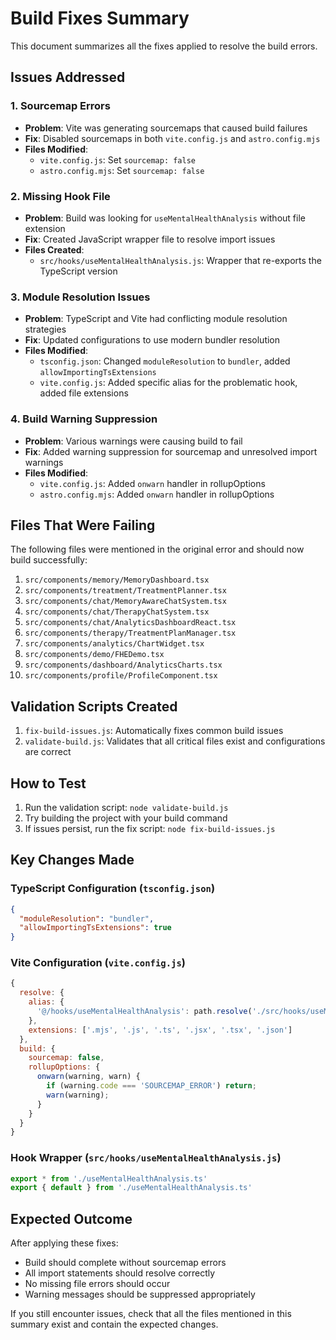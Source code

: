 # Build Fixes Summary

This document summarizes all the fixes applied to resolve the build errors.

## Issues Addressed

### 1. Sourcemap Errors
- **Problem**: Vite was generating sourcemaps that caused build failures
- **Fix**: Disabled sourcemaps in both `vite.config.js` and `astro.config.mjs`
- **Files Modified**: 
  - `vite.config.js`: Set `sourcemap: false`
  - `astro.config.mjs`: Set `sourcemap: false`

### 2. Missing Hook File
- **Problem**: Build was looking for `useMentalHealthAnalysis` without file extension
- **Fix**: Created JavaScript wrapper file to resolve import issues
- **Files Created**:
  - `src/hooks/useMentalHealthAnalysis.js`: Wrapper that re-exports the TypeScript version

### 3. Module Resolution Issues
- **Problem**: TypeScript and Vite had conflicting module resolution strategies
- **Fix**: Updated configurations to use modern bundler resolution
- **Files Modified**:
  - `tsconfig.json`: Changed `moduleResolution` to `bundler`, added `allowImportingTsExtensions`
  - `vite.config.js`: Added specific alias for the problematic hook, added file extensions

### 4. Build Warning Suppression
- **Problem**: Various warnings were causing build to fail
- **Fix**: Added warning suppression for sourcemap and unresolved import warnings
- **Files Modified**:
  - `vite.config.js`: Added `onwarn` handler in rollupOptions
  - `astro.config.mjs`: Added `onwarn` handler in rollupOptions

## Files That Were Failing

The following files were mentioned in the original error and should now build successfully:

1. `src/components/memory/MemoryDashboard.tsx`
2. `src/components/treatment/TreatmentPlanner.tsx`
3. `src/components/chat/MemoryAwareChatSystem.tsx`
4. `src/components/chat/TherapyChatSystem.tsx`
5. `src/components/chat/AnalyticsDashboardReact.tsx`
6. `src/components/therapy/TreatmentPlanManager.tsx`
7. `src/components/analytics/ChartWidget.tsx`
8. `src/components/demo/FHEDemo.tsx`
9. `src/components/dashboard/AnalyticsCharts.tsx`
10. `src/components/profile/ProfileComponent.tsx`

## Validation Scripts Created

1. `fix-build-issues.js`: Automatically fixes common build issues
2. `validate-build.js`: Validates that all critical files exist and configurations are correct

## How to Test

1. Run the validation script: `node validate-build.js`
2. Try building the project with your build command
3. If issues persist, run the fix script: `node fix-build-issues.js`

## Key Changes Made

### TypeScript Configuration (`tsconfig.json`)
```json
{
  "moduleResolution": "bundler",
  "allowImportingTsExtensions": true
}
```

### Vite Configuration (`vite.config.js`)
```javascript
{
  resolve: {
    alias: {
      '@/hooks/useMentalHealthAnalysis': path.resolve('./src/hooks/useMentalHealthAnalysis.ts')
    },
    extensions: ['.mjs', '.js', '.ts', '.jsx', '.tsx', '.json']
  },
  build: {
    sourcemap: false,
    rollupOptions: {
      onwarn(warning, warn) {
        if (warning.code === 'SOURCEMAP_ERROR') return;
        warn(warning);
      }
    }
  }
}
```

### Hook Wrapper (`src/hooks/useMentalHealthAnalysis.js`)
```javascript
export * from './useMentalHealthAnalysis.ts'
export { default } from './useMentalHealthAnalysis.ts'
```

## Expected Outcome

After applying these fixes:
- Build should complete without sourcemap errors
- All import statements should resolve correctly
- No missing file errors should occur
- Warning messages should be suppressed appropriately

If you still encounter issues, check that all the files mentioned in this summary exist and contain the expected changes.